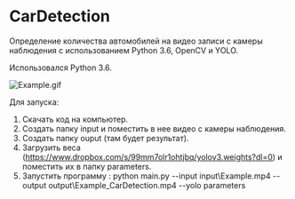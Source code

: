 # CarDetection
Определение количества автомобилей на видео записи с камеры наблюдения с использованием Python 3.6, OpenCV и YOLO.

Использовался Python 3.6.

![Example.gif](Example.gif)

Для запуска: 

1. Скачать код на компьютер.
2. Создать папку input и поместить в нее видео с камеры наблюдения.
3. Создать папку ouput (там будет результат).
4. Загрузить веса (https://www.dropbox.com/s/99mm7olr1ohtjbq/yolov3.weights?dl=0) и поместить их в папку parameters.
5. Запустить программу : 
python main.py --input input\Example.mp4 --output output\Example_CarDetection.mp4 --yolo parameters
